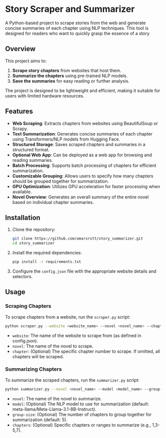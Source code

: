 # Story Scraper and Summarizer

A Python-based project to scrape stories from the web and generate concise summaries of each chapter using NLP techniques. This tool is designed for readers who want to quickly grasp the essence of a story

## Overview

This project aims to:
1. **Scrape story chapters** from websites that host them.
2. **Summarize the chapters** using pre-trained NLP models.
3. **Save the summaries** for easy reading or further analysis.

The project is designed to be lightweight and efficient, making it suitable for users with limited hardware resources.

## Features

- **Web Scraping**: Extracts chapters from websites using BeautifulSoup or Scrapy.
- **Text Summarization**: Generates concise summaries of each chapter using Transformers/NLP models from Hugging Face.
- **Structured Storage**: Saves scraped chapters and summaries in a structured format.
- **Optional Web App**: Can be deployed as a web app for browsing and reading summaries.
- **Batch Processing**: Supports batch processing of chapters for efficient summarization.
- **Customizable Grouping**: Allows users to specify how many chapters should be grouped together for summarization.
- **GPU Optimization**: Utilizes GPU acceleration for faster processing when available.
- **Novel Overview**: Generates an overall summary of the entire novel based on individual chapter summaries.

## Installation

1. Clone the repository:
   ```bash
   git clone https://github.com/omarsrstt/story_summarizer.git
   cd story_summarizer
   ```
2. Install the required dependencies:
   ```bash
   pip install -r requirements.txt
   ```
3. Configure the `config.json` file with the appropriate website details and selectors.

## Usage
### Scraping Chapters
To scrape chapters from a website, run the `scraper.py` script:

```bash
python scraper.py --website <website_name> --novel <novel_name> --chapter <chapter_number>
```
   - `website`: The name of the website to scrape from (as defined in config.json).
   - `novel`: The name of the novel to scrape.
   - `chapter`: (Optional) The specific chapter number to scrape. If omitted, all chapters will be scraped.

### Summarizing Chapters
To summarize the scraped chapters, run the `summarizer.py` script:

```bash
python summarizer.py --novel <novel_name> --model <model_name> --group-size <group_size> --chapters <chapter_selection>
```

   - `novel`: The name of the novel to summarize.
   - `model`: (Optional) The NLP model to use for summarization (default: meta-llama/Meta-Llama-3.1-8B-Instruct).
   - `group-size`: (Optional) The number of chapters to group together for summarization (default: 5).
   - `chapters`: (Optional) Specific chapters or ranges to summarize (e.g., 1,3-5,7).